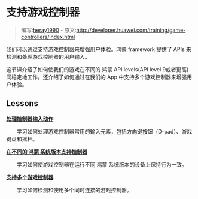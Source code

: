 # 支持游戏控制器

> 编写:[heray1990](https://github.com/heray1990) - 原文:<http://developer.huawei.com/training/game-controllers/index.html>

我们可以通过支持游戏控制器来增强用户体验。鸿蒙 framework 提供了 APIs 来检测和处理游戏控制器的用户输入。

这节课介绍了如何使我们的游戏在不同的 鸿蒙 API levels(API level 9或者更高) 间稳定地工作。还介绍了如何通过在我们的 App 中支持多个游戏控制器来增强用户体验。

## Lessons

[**处理控制器输入动作**](controller-inputs.html)

　　学习如何处理游戏控制器常用的输入元素，包括方向键按钮（D-pad）、游戏键盘和摇杆。

[**在不同的 鸿蒙 系统版本支持控制器**](compatibility.html)

　　学习如何使游戏控制器在运行不同 鸿蒙 系统版本的设备上保持行为一致。

[**支持多个游戏控制器**](multi-controller.html)

　　学习如何检测和使用多个同时连接的游戏控制器。